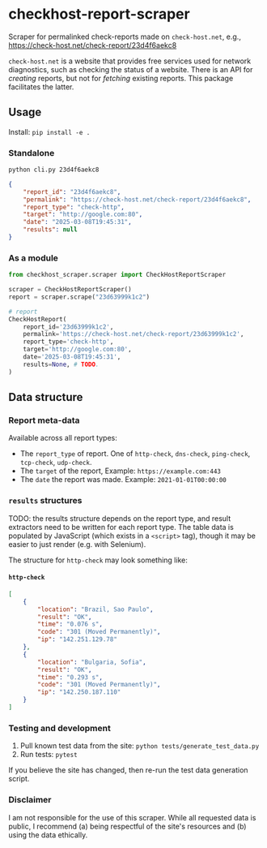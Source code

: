# checkhost-report-scraper
Scraper for permalinked check-reports made on `check-host.net`, e.g., https://check-host.net/check-report/23d4f6aekc8

`check-host.net` is a website that provides free services used for network diagnostics, such as checking the status of a website. There is an API for _creating_ reports, but not for _fetching_ existing reports. This package facilitates the latter.

## Usage

Install: `pip install -e .`

### Standalone 

```bash
python cli.py 23d4f6aekc8
```

```json
{
    "report_id": "23d4f6aekc8",
    "permalink": "https://check-host.net/check-report/23d4f6aekc8",
    "report_type": "check-http",
    "target": "http://google.com:80",
    "date": "2025-03-08T19:45:31",
    "results": null
}
```

### As a module

```python
from checkhost_scraper.scraper import CheckHostReportScraper

scraper = CheckHostReportScraper()
report = scraper.scrape("23d63999k1c2")

# report
CheckHostReport(
    report_id='23d63999k1c2',
    permalink='https://check-host.net/check-report/23d63999k1c2',
    report_type='check-http',
    target='http://google.com:80',
    date='2025-03-08T19:45:31',
    results=None, # TODO.
)
```

## Data structure

### Report meta-data

Available across all report types:
 * The `report_type` of report. One of `http-check`, `dns-check`, `ping-check`, `tcp-check`, `udp-check`.
 * The `target` of the report, Example: `https://example.com:443`
 * The `date` the report was made. Example: `2021-01-01T00:00:00`

### `results` structures
TODO: the results structure depends on the report type, and result extractors need to be written for each report type. The table data is populated by JavaScript (which exists in a `<script>` tag), though it may be easier to just render (e.g. with Selenium). 

The structure for `http-check` may look something like:

#### `http-check`

```json
[
    {
        "location": "Brazil, Sao Paulo",
        "result": "OK",
        "time": "0.076 s",
        "code": "301 (Moved Permanently)",
        "ip": "142.251.129.78"
    },
    {
        "location": "Bulgaria, Sofia",
        "result": "OK",
        "time": "0.293 s",
        "code": "301 (Moved Permanently)",
        "ip": "142.250.187.110"
    }
]

```

### Testing and development

1) Pull known test data from the site: `python tests/generate_test_data.py`
2) Run tests: `pytest`

If you believe the site has changed, then re-run the test data generation script.

### Disclaimer

I am not responsible for the use of this scraper. While all requested data is public, I recommend (a) being respectful of the site's resources and (b) using the data ethically.
